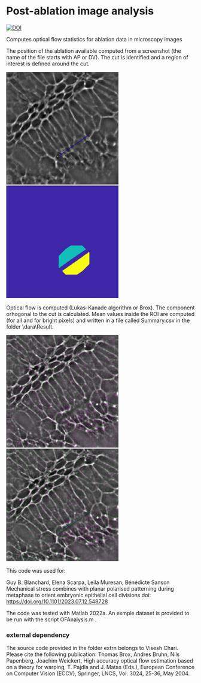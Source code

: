 # Post-ablation image analysis

[![DOI](https://zenodo.org/badge/791883805.svg)](https://zenodo.org/doi/10.5281/zenodo.11068961)

Computes optical flow statistics for ablation data in microscopy images

The position of the ablation available computed from a screenshot (the name of the file starts with AP or DV).
The cut is identified and a region of interest is defined around the cut.

<img src=src/Cut.png width="300" height="300"><img src=src/ROI.png width="300" height="300">

Optical flow is computed (Lukas-Kanade algorithm or Brox). The component orhogonal to the cut is calculated.
Mean values inside the ROI are computed (for all and for bright pixels) and  written in a file called Summary.csv in the folder \dara\Result.

<img src=src/OF.png width="300" height="300"><img src=src/quiver2.png width="300" height="300">

This code was used for:

Guy B. Blanchard, Elena Scarpa, Leila Muresan, Bénédicte Sanson
Mechanical stress combines with planar polarised patterning during metaphase to orient embryonic epithelial cell divisions
doi: https://doi.org/10.1101/2023.07.12.548728

The code was tested with Matlab 2022a. An exmple dataset is provided to be run with the script OFAnalysis.m . 

### external dependency
The source code provided in the folder extrn belongs to Visesh Chari.
Please cite the following publication:
Thomas Brox, Andres Bruhn, Nils Papenberg, Joachim Weickert,
High accuracy optical flow estimation based on a theory for warping,
T. Pajdla and J. Matas (Eds.), European Conference on Computer Vision (ECCV),
Springer, LNCS, Vol. 3024,  25-36, May 2004. 

